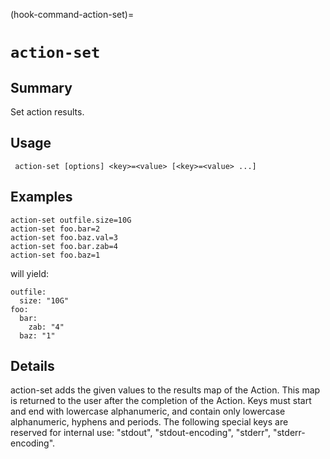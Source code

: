 (hook-command-action-set)=
# `action-set`
## Summary
Set action results.

## Usage
``` action-set [options] <key>=<value> [<key>=<value> ...]```

## Examples

    action-set outfile.size=10G
    action-set foo.bar=2
    action-set foo.baz.val=3
    action-set foo.bar.zab=4
    action-set foo.baz=1

will yield:

    outfile:
      size: "10G"
    foo:
      bar:
        zab: "4"
      baz: "1"


## Details

action-set adds the given values to the results map of the Action. This map
is returned to the user after the completion of the Action. Keys must start
and end with lowercase alphanumeric, and contain only lowercase alphanumeric,
hyphens and periods.  The following special keys are reserved for internal use: 
"stdout", "stdout-encoding", "stderr", "stderr-encoding".